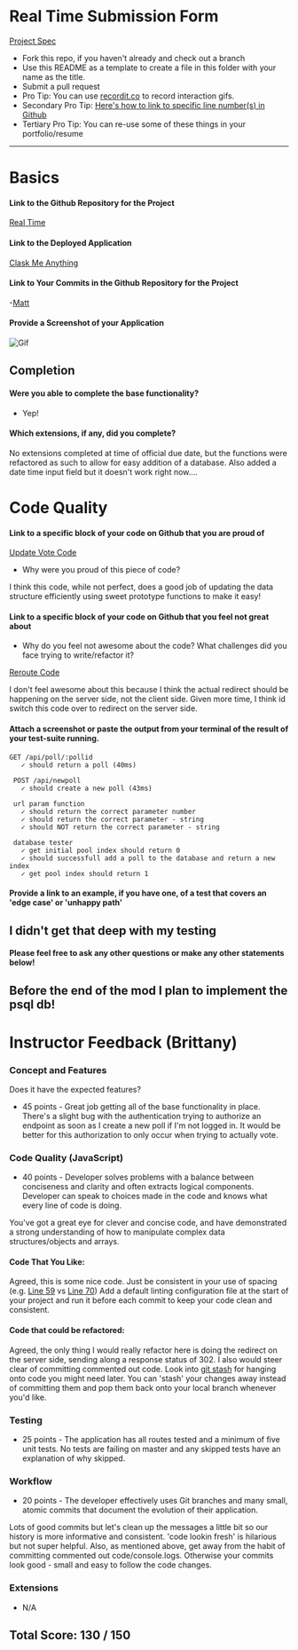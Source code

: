 # Real Time Submission Form

[Project Spec](http://frontend.turing.io/projects/real-time.html)

* Fork this repo, if you haven't already and check out a branch
* Use this README as a template to create a file in this folder with your name as the title.
* Submit a pull request
* Pro Tip: You can use [recordit.co](http://recordit.co/) to record interaction gifs.
* Secondary Pro Tip: [Here's how to link to specific line number(s) in Github](http://stackoverflow.com/questions/23821235/how-to-link-to-specific-line-number-on-github)
* Tertiary Pro Tip: You can re-use some of these things in your portfolio/resume

------

# Basics

#### Link to the Github Repository for the Project
[Real Time](https://github.com/MilkMan90/realtime)

#### Link to the Deployed Application
[Clask Me Anything](https://claskmeanything.herokuapp.com)

#### Link to Your Commits in the Github Repository for the Project

-[Matt](https://github.com/MilkMan90/realtime/commits/master)

#### Provide a Screenshot of your Application
![Gif](http://g.recordit.co/I4wFEadK4D.gif)

## Completion

#### Were you able to complete the base functionality?

* Yep!

#### Which extensions, if any, did you complete?

No extensions completed at time of official due date, but the functions were refactored as such to allow for easy addition of a database. Also added a date time input field but it doesn't work right now....

# Code Quality

#### Link to a specific block of your code on Github that you are proud of

[Update Vote Code](https://github.com/MilkMan90/realtime/blob/128f05c63bada45b5ae7a0dc34da93f9d7e56d66/server/server.js#L58-L71)

* Why were you proud of this piece of code?


I think this code, while not perfect, does a good job of updating the data structure efficiently using sweet prototype functions to make it easy!

#### Link to a specific block of your code on Github that you feel not great about
* Why do you feel not awesome about the code? What challenges did you face trying to write/refactor it?

[Reroute Code](https://github.com/MilkMan90/realtime/blob/128f05c63bada45b5ae7a0dc34da93f9d7e56d66/src/scripts/index.js#L20-L48)

I don't feel awesome about this because I think the actual redirect should be happening on the server side, not the client side. Given more time, I think id switch this code over to redirect on the server side.

#### Attach a screenshot or paste the output from your terminal of the result of your test-suite running.

```
GET /api/poll/:pollid
   ✓ should return a poll (40ms)

 POST /api/newpoll
   ✓ should create a new poll (43ms)

 url param function
   ✓ should return the correct parameter number
   ✓ should return the correct parameter - string
   ✓ should NOT return the correct parameter - string

 database tester
   ✓ get initial pool index should return 0
   ✓ should successfull add a poll to the database and return a new index
   ✓ get pool index should return 1
```

#### Provide a link to an example, if you have one, of a test that covers an 'edge case' or 'unhappy path'

I didn't get that deep with my testing
-----

#### Please feel free to ask any other questions or make any other statements below!

Before the end of the mod I plan to implement the psql db!
-----

# Instructor Feedback (Brittany)

### Concept and Features

Does it have the expected features?

* 45 points - Great job getting all of the base functionality in place. There's a slight bug with the authentication trying to authorize an endpoint as soon as I create a new poll if I'm not logged in. It would be better for this authorization to only occur when trying to actually vote.

### Code Quality (JavaScript)

* 40 points - Developer solves problems with a balance between conciseness and clarity and often extracts logical components. Developer can speak to choices made in the code and knows what every line of code is doing.

You've got a great eye for clever and concise code, and have demonstrated a strong understanding of how to manipulate complex data structures/objects and arrays. 

#### Code That You Like:
Agreed, this is some nice code. Just be consistent in your use of spacing (e.g. [Line 59](https://github.com/MilkMan90/realtime/blob/128f05c63bada45b5ae7a0dc34da93f9d7e56d66/server/server.js#L59) vs [Line 70](https://github.com/MilkMan90/realtime/blob/128f05c63bada45b5ae7a0dc34da93f9d7e56d66/server/server.js#L70)) Add a default linting configuration file at the start of your project and run it before each commit to keep your code clean and consistent.

#### Code that could be refactored:

Agreed, the only thing I would really refactor here is doing the redirect on the server side, sending along a response status of 302. I also would steer clear of committing commented out code. Look into [git stash](https://git-scm.com/docs/git-stash) for hanging onto code you might need later. You can 'stash' your changes away instead of committing them and pop them back onto your local branch whenever you'd like.

### Testing

* 25 points - The application has all routes tested and a minimum of five unit tests. No tests are failing on master and any skipped tests have an explanation of why skipped.


### Workflow

* 20 points - The developer effectively uses Git branches and many small, atomic commits that document the evolution of their application.

Lots of good commits but let's clean up the messages a little bit so our history is more informative and consistent. 'code lookin fresh' is hilarious but not super helpful. Also, as mentioned above, get away from the habit of committing commented out code/console.logs. Otherwise your commits look good - small and easy to follow the code changes.

### Extensions

* N/A

## Total Score: 130 / 150